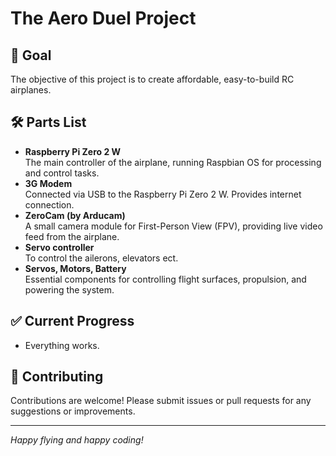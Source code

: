 # The Aero Duel Project

## 🎯 Goal
The objective of this project is to create affordable, easy-to-build RC airplanes.

## 🛠️ Parts List
- **Raspberry Pi Zero 2 W**  
  The main controller of the airplane, running Raspbian OS for processing and control tasks.
- **3G Modem**  
  Connected via USB to the Raspberry Pi Zero 2 W. Provides internet connection.
- **ZeroCam (by Arducam)**  
  A small camera module for First-Person View (FPV), providing live video feed from the airplane.
- **Servo controller**  
  To control the ailerons, elevators ect.
- **Servos, Motors, Battery**  
  Essential components for controlling flight surfaces, propulsion, and powering the system.

## ✅ Current Progress
- Everything works.

## 🤝 Contributing
Contributions are welcome! Please submit issues or pull requests for any suggestions or improvements.

---
*Happy flying and happy coding!*
